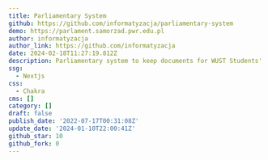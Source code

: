 ```yaml
---
title: Parliamentary System
github: https://github.com/informatyzacja/parliamentary-system
demo: https://parlament.samorzad.pwr.edu.pl
author: informatyzacja
author_link: https://github.com/informatyzacja
date: 2024-02-18T11:27:19.812Z
description: Parliamentary system to keep documents for WUST Students' Union
ssg:
  - Nextjs
css:
  - Chakra
cms: []
category: []
draft: false
publish_date: '2022-07-17T00:31:08Z'
update_date: '2024-01-10T22:00:41Z'
github_star: 10
github_fork: 0
---
```

